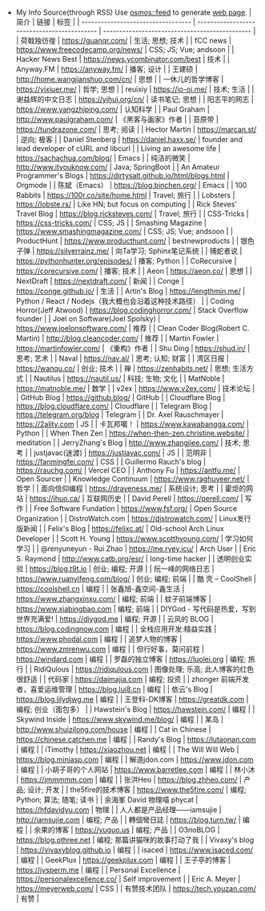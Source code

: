 * My Info Source(through RSS)
Use [osmos::feed](https://github.com/osmoscraft/osmosfeed) to generate [web page](https://tianheg.github.io/feed/).
| 简介                                 | 链接                                          | 标签                                             |
| ---------------------------------- | ------------------------------------------- | ---------------------------------------------- |
| 荷戟独彷徨                              | https://guanqr.com/                         | 生活; 思想; 技术                                     |
| fCC news                           | https://www.freecodecamp.org/news/          | CSS; JS; Vue; andsoon                          |
| Hacker News Best                   | https://news.ycombinator.com/best           | 技术                                             |
| Anyway.FM                          | https://anyway.fm/                          | 播客; 设计                                         |
| 王建硕                                | http://home.wangjianshuo.com/cn/            | 思想                                             |
| 一休儿的哲学博客                           | https://yixiuer.me/                         | 哲学; 思想                                         |
| reuixiy                            | https://io-oi.me/                           | 技术; 生活                                         |
| 谢益辉的中文日志                           | https://yihui.org/cn/                       | 读书笔记; 思想                                       |
| 阳志平的网志                             | https://www.yangzhiping.com/                | 认知科学                                           |
| Paul Graham                        | http://www.paulgraham.com/                  | 《黑客与画家》作者                                      |
| 苔原带                                | https://tundrazone.com/                     | 思考; 阅读                                         |
| Hector Martin                      | https://marcan.st/                          | 逆向; 极客                                         |
| Daniel Stenberg                    | https://daniel.haxx.se/                     | founder and lead developer of cURL and libcurl |
| Living an awesome life             | https://sachachua.com/blog/                 | Emacs                                          |
| 纯洁的微笑                              | http://www.ityouknow.com/                   | Java; SpringBoot                               |
| An Amateur Programmer's Blogs      | https://dirtysalt.github.io/html/blogs.html | Orgmode                                        |
| 陈斌（Emacs）                          | https://blog.binchen.org/                   | Emacs                                          |
| 100 Rabbits                        | https://100r.co/site/home.html              | Travel; 旅行                                     |
| Lobsters                           | https://lobste.rs/                          | Like HN; but focus on computing                |
| Rick Steves’ Travel Blog           | https://blog.ricksteves.com/                | Travel; 旅行                                     |
| CSS-Tricks                         | https://css-tricks.com/                     | CSS; JS                                        |
| Smashing Magazine                  | https://www.smashingmagazine.com/           | CSS; JS; Vue; andsoon                          |
| ProductHunt                        | https://www.producthunt.com/                | bestnewproducts                                |
| 银色子弹                               | https://silverrainz.me/                     | 向Ta学习; Sphinx笔记系统                              |
| 捕蛇者说                               | https://pythonhunter.org/episodes/          | 播客; Python                                     |
| CoRecursive                        | https://corecursive.com/                    | 播客; 技术                                         |
| Aeon                               | https://aeon.co/                            | 思想                                             |
| NextDraft                          | https://nextdraft.com/                      | 新闻                                             |
| Conge                              | https://conge.github.io/                    | 生活                                             |
| Artin's Blog                       | https://lengthmin.me/                       | Python / React / Nodejs（我大概也会沿着这种技术路径）         |
| Coding Horror(Jeff Atwood)         | https://blog.codinghorror.com/              | Stack Overflow founder                         |
| Joel on Software(Joel Spolsky)     | https://www.joelonsoftware.com/             | 推荐                                             |
| Clean Coder Blog(Robert C. Martin) | http://blog.cleancoder.com/                 | 推荐                                             |
| Martin Fowler                      | https://martinfowler.com/                   | 《重构》作者                                         |
| Shu Ding                           | https://shud.in/                            | 思考; 艺术                                         |
| Naval                              | https://nav.al/                             | 思考; 认知; 财富                                     |
| 湾区日报                               | https://wanqu.co/                           | 创业; 技术                                         |
| 禅                                  | https://zenhabits.net/                      | 思想; 生活方式                                       |
| Nautilus                           | https://nautil.us/                          | 科技; 生物; 文化                                     |
| MatNoble                           | https://matnoble.me/                        | 数学                                             |
| v2ex                               | https://www.v2ex.com/                       | 技术论坛                                           |
| GitHub Blog                        | https://github.blog/                        | GitHub                                         |
| Cloudflare Blog                    | https://blog.cloudflare.com/                | Cloudflare                                     |
| Telegram Blog                      | https://telegram.org/blog                   | Telegram                                       |
| Dr. Axel Rauschmayer               | https://2ality.com                          | JS                                             |
| 卡瓦邦噶！                              | https://www.kawabangga.com/                 | Python                                         |
| When Then Zen                      | https://when-then-zen.christine.website/    | meditation                                     |
| JerryZhang's Blog                  | http://www.zhangjiee.com/                   | 技术; 思考                                         |
| justjavac(迷渡)                      | https://justjavac.com/                      | JS                                             |
| 范明非                                | https://fanmingfei.com/                     | CSS                                            |
| Guillermo Rauch's blog             | https://rauchg.com/                         | Vercel CEO                                     |
| Anthony Fu                         | https://antfu.me/                           | Open Sourcer                                   |
| Knowledge Continuum                | https://www.raghuveer.net/                  | 哲学                                             |
| 面向信仰编程                             | https://draveness.me/                       | 系统设计; 思考                                       |
| 霍炬的网站                              | https://jhuo.ca/                            | 互联网历史                                          |
| David Perell                       | https://perell.com/                         | 写作                                             |
| Free Software Fundation            | https://www.fsf.org/                        | Open Source Organization                       |
| DistroWatch.com                    | https://distrowatch.com/                    | Linux发行版新闻                                     |
| Felix's Blog                       | https://felixc.at/                          | Old-school Arch Linux Developer                |
| Scott H. Young                     | https://www.scotthyoung.com/                | 学习如何学习                                         |
| @renyuneyun - Rui Zhao             | https://me.ryey.icu/                        | Arch User                                      |
| Eric S. Raymond                    | http://www.catb.org/esr/                    | long-time hacker                               |
| 透明创业实验                             | https://blog.t9t.io                         | 创业; 编程; 开源                                     |
| 阮一峰的网络日志                           | https://www.ruanyifeng.com/blog/            | 创业; 编程; 前端                                     |
| 酷 壳 – CoolShell                    | https://coolshell.cn                        | 编程                                             |
| 张鑫旭-鑫空间-鑫生活                        | https://www.zhangxinxu.com/                 | 编程; 前端                                         |
| 蚊子前端博客                             | https://www.xiabingbao.com                  | 编程; 前端                                         |
| DIYGod - 写代码是热爱，写到世界充满爱!           | https://diygod.me                           | 编程; 开源                                         |
| 云风的 BLOG                           | https://blog.codingnow.com                  | 编程                                             |
| 全栈应用开发:精益实践                        | https://www.phodal.com                      | 编程                                             |
| 追梦人物的博客                            | https://www.zmrenwu.com                     | 编程                                             |
| 但行好事，莫问前程                          | https://windard.com                         | 编程                                             |
| 罗磊的独立博客                            | https://luolei.org                          | 编程; 旅行                                         |
| RidiQulous                         | https://ridiqulous.com                      | 图像处理; 乐高; 此人博客的红色很舒适                           |
| 代码家                                | https://daimajia.com                        | 编程; 投资                                         |
| zhonger 前端开发者，喜爱运维管理               | https://blog.lui8.cn                        | 编程                                             |
| 依云's Blog                          | https://blog.lilydjwg.me                    | 编程                                             |
| 王登科-DK博客                           | https://greatdk.com                         | 编程; 创业（面包多）                                    |
| Hawstein's Blog                    | https://hawstein.com/                       | 编程                                             |
| Skywind Inside                     | https://www.skywind.me/blog/                | 编程                                             |
| 某岛                                 | http://www.shuizilong.com/house             | 编程                                             |
| Cat in Chinese                     | https://chinese.catchen.me                  | 编程                                             |
| Randy's Blog                       | https://lutaonan.com                        | 编程                                             |
| iTimothy                           | https://xiaozhou.net                        | 编程                                             |
| The Will Will Web                  | https://blog.miniasp.com                    | 编程                                             |
| 解道jdon.com                         | https://www.jdon.com                        | 编程                                             |
| 小胡子哥的个人网站                          | https://www.barretlee.com                   | 编程                                             |
| 林小沐                                | https://immmmm.com                          | 编程                                             |
| 张洪Heo                              | https://blog.zhheo.com/                     | 产品; 设计; 开发                                     |
| the5fire的技术博客                      | https://www.the5fire.com/                   | 编程; Python; 算法; 随笔; 读书                         |
| 余海峯 David 物理喵 phycat               | https://hfdavidyu.com                       | 物理                                             |
| 人人都是产品经理——iamsujie                 | http://iamsujie.com                         | 编程; 产品                                         |
| 轉個彎日誌                              | https://blog.turn.tw/                       | 编程                                             |
| 余果的博客                              | https://yuguo.us                            | 编程; 产品                                         |
| O3noBLOG                           | https://blog.othree.net                     | 编程; 那篇讲猫咪的故事打动了我                               |
| Vivaxy's blog                      | https://vivaxyblog.github.io                | 编程                                             |
| isaced                             | https://www.isaced.com/                     | 编程                                             |
| GeekPlux                           | https://geekplux.com                        | 编程                                             |
| 王子亭的博客                             | https://jysperm.me                          | 编程                                             |
| Personal Excellence                | https://personalexcellence.co/              | Self improvement                               |
| Eric A. Meyer                      | https://meyerweb.com/                       | CSS                                            |
| 有赞技术团队                             | https://tech.youzan.com/                    | 有赞                                             |
